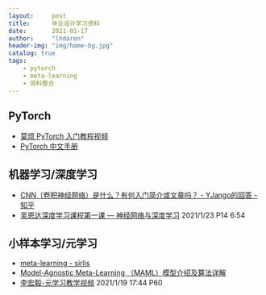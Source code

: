```yaml
---
layout:     post
title:      毕业设计学习资料
date:       2021-01-17
author:     "lhdaren"
header-img: "img/home-bg.jpg"
catalog: true
tags:
    - pytorch
    - meta-learning
    - 资料整合
---
```


## PyTorch
- [莫烦 PyTorch 入门教程视频](https://www.bilibili.com/video/BV1Vx411j7kT?t=200&p=15)
- [PyTorch 中文手册](https://github.com/zergtant/pytorch-handbook)

## 机器学习/深度学习
- [CNN（卷积神经网络）是什么？有何入门简介或文章吗？ - YJango的回答 - 知乎](https://www.zhihu.com/question/52668301/answer/194998098)
- [吴恩达深度学习课程第一课 — 神经网络与深度学习](https://www.bilibili.com/video/BV164411m79z?p=14) 2021/1/23 P14 6:54

## 小样本学习/元学习

- [meta-learning - sirlis](http://sirlis.cn/tags/metalearning/)
- [Model-Agnostic Meta-Learning （MAML）模型介绍及算法详解](https://zhuanlan.zhihu.com/p/57864886)
- [李宏毅-元学习教学视频](https://www.bilibili.com/video/BV15b411g7Wd?p=57) 2021/1/19 17:44 P60
